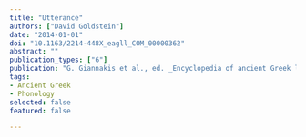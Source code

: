```yaml
---
title: "Utterance"
authors: ["David Goldstein"]
date: "2014-01-01"
doi: "10.1163/2214-448X_eagll_COM_00000362"
abstract: ""
publication_types: ["6"]
publication: "G. Giannakis et al., ed. _Encyclopedia of ancient Greek language and linguistics_, vol. 3: 454–455. Leiden: Brill"
tags:
- Ancient Greek
- Phonology
selected: false
featured: false

---
```

